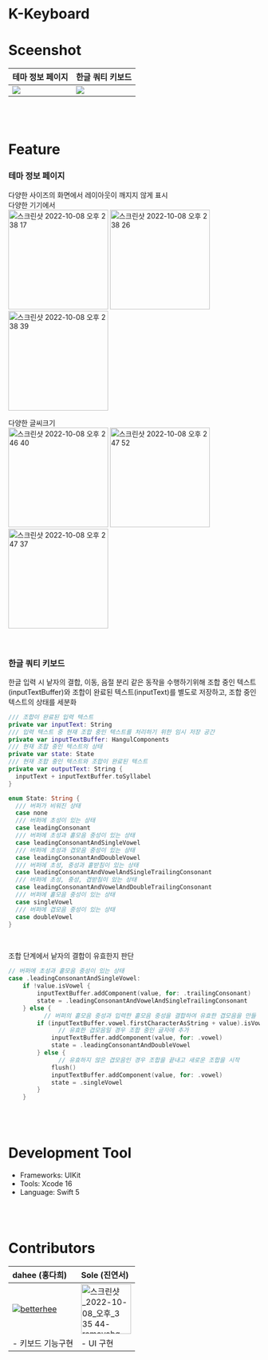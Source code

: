 # K-Keyboard





# Sceenshot

| 테마 정보 페이지 | 한글 쿼티 키보드 |
| ---------------- | ---------------- |
|![](https://user-images.githubusercontent.com/73588175/194691790-20405a2b-9c02-4ed5-a7b0-746c0c2a54f8.gif)|![](https://user-images.githubusercontent.com/73588175/194692226-4552713b-4df8-4c39-8ede-4afff2f3889d.gif)|
<br>
<br>


# Feature
### 테마 정보 페이지
다양한 사이즈의 화면에서 레이아웃이 깨지지 않게 표시  
다양한 기기에서  
<img width="200" alt="스크린샷 2022-10-08 오후 2 38 17" src="https://user-images.githubusercontent.com/73588175/194692327-6d530fd7-919b-48c6-85f6-f2c348fbae88.png">
<img width="200" alt="스크린샷 2022-10-08 오후 2 38 26" src="https://user-images.githubusercontent.com/73588175/194692329-d22705ee-567e-4c12-806a-22951cafa4b8.png">
<img width="200" alt="스크린샷 2022-10-08 오후 2 38 39" src="https://user-images.githubusercontent.com/73588175/194692331-d99370b8-e6a9-41c0-ac3d-d10f685bc9c1.png">
<br>

다양한 글씨크기   
<img width="200" alt="스크린샷 2022-10-08 오후 2 46 40" src="https://user-images.githubusercontent.com/73588175/194692814-fabcc65b-d1ba-4de5-8875-b148a6c996a4.png">
<img width="200" alt="스크린샷 2022-10-08 오후 2 47 52" src="https://user-images.githubusercontent.com/73588175/194692818-b4638645-da99-4787-a7f3-362a26895ad1.png">
<img width="200" alt="스크린샷 2022-10-08 오후 2 47 37" src="https://user-images.githubusercontent.com/73588175/194692821-f72dc3d8-2954-4557-a588-03bc0892cfc6.png">
<br>
<br>
<br>

### 한글 쿼티 키보드
한글 입력 시 낱자의 결합, 이동, 음절 분리 같은 동작을 수행하기위해 조합 중인 텍스트(inputTextBuffer)와 조합이 완료된 텍스트(inputText)를 별도로 저장하고, 조합 중인 텍스트의 상태를 세분화

```swift
/// 조합이 완료된 입력 텍스트
private var inputText: String
/// 입력 텍스트 중 현재 조합 중인 텍스트를 처리하기 위한 임시 저장 공간
private var inputTextBuffer: HangulComponents
/// 현재 조합 중인 텍스트의 상태
private var state: State
/// 현재 조합 중인 텍스트와 조합이 완료된 텍스트
private var outputText: String {
  inputText + inputTextBuffer.toSyllabel
}

enum State: String {
  /// 버퍼가 비워진 상태
  case none
  /// 버퍼에 초성이 있는 상태
  case leadingConsonant
  /// 버퍼에 초성과 홑모음 중성이 있는 상태
  case leadingConsonantAndSingleVowel
  /// 버퍼에 초성과 겹모음 중성이 있는 상태
  case leadingConsonantAndDoubleVowel
  /// 버퍼에 초성, 중성과 홑받침이 있는 상태
  case leadingConsonantAndVowelAndSingleTrailingConsonant
  /// 버퍼에 초성, 중성, 겹받침이 있는 상태
  case leadingConsonantAndVowelAndDoubleTrailingConsonant
  /// 버퍼에 홑모음 중성이 있는 상태
  case singleVowel
  /// 버퍼에 겹모음 중성이 있는 상태
  case doubleVowel
}    
```
<br>


조합 단계에서 낱자의 결합이 유효한지 판단

```swift
// 버퍼에 초성과 홑모음 중성이 있는 상태
case .leadingConsonantAndSingleVowel:
    if !value.isVowel {
        inputTextBuffer.addComponent(value, for: .trailingConsonant)
        state = .leadingConsonantAndVowelAndSingleTrailingConsonant
    } else {
          // 버퍼의 홑모음 중성과 입력한 홑모음 중성을 결합하여 유효한 겹모음을 만들 수 있는지 확인
        if (inputTextBuffer.vowel.firstCharacterAsString + value).isVowel {
              // 유효한 겹모음일 경우 조합 중인 글자에 추가
            inputTextBuffer.addComponent(value, for: .vowel)
            state = .leadingConsonantAndDoubleVowel
        } else {
              // 유효하지 않은 겹모음인 경우 조합을 끝내고 새로운 조합을 시작
            flush()
            inputTextBuffer.addComponent(value, for: .vowel)
            state = .singleVowel
        }
    }
```
<br>
<br>

# Development Tool

-   Frameworks: UIKit
-   Tools: Xcode 16
-   Language: Swift 5
<br>
<br>


# Contributors

| dahee (홍다희)                                               | Sole (진연서)                                  |
| :----------------------------------------------------------- | :--------------------------------------------- |
| [![betterhee](https://github.com/betterhee.png?size=100)](https://github.com/betterhee) |<img width="100" alt="스크린샷_2022-10-08_오후_3 35 44-removebg-preview" src="https://user-images.githubusercontent.com/73588175/194693573-247786a2-9893-447f-af4a-0bdb512b0c30.png">|
| - 키보드 기능구현                                                | - UI 구현                                           |


